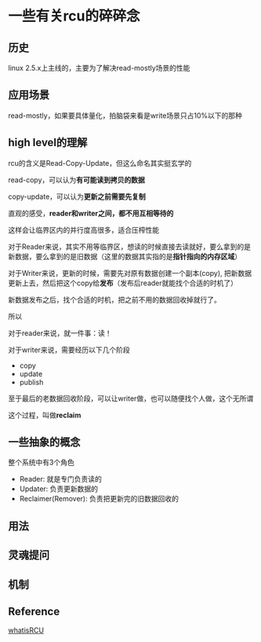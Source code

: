 # 一些有关rcu的碎碎念

## 历史
linux 2.5.x上主线的，主要为了解决read-mostly场景的性能

## 应用场景
read-mostly，如果要具体量化，拍脑袋来看是write场景只占10%以下的那种

## high level的理解
rcu的含义是Read-Copy-Update，但这么命名其实挺玄学的

read-copy，可以认为**有可能读到拷贝的数据**

copy-update，可以认为**更新之前需要先复制**

直观的感受，**reader和writer之间，都不用互相等待的**

这样会让临界区内的并行度高很多，适合压榨性能

对于Reader来说，其实不用等临界区，想读的时候直接去读就好，要么拿到的是新数据，要么拿到的是旧数据（这里的数据其实指的是**指针指向的内存区域**）

对于Writer来说，更新的时候，需要先对原有数据创建一个副本(copy), 把新数据更新上去，然后把这个copy给**发布**（发布后reader就能找个合适的时机了）

新数据发布之后，找个合适的时机，把之前不用的数据回收掉就行了。

所以

对于reader来说，就一件事：读！

对于writer来说，需要经历以下几个阶段
* copy
* update
* publish

至于最后的老数据回收阶段，可以让writer做，也可以随便找个人做，这个无所谓 

这个过程，叫做**reclaim**

## 一些抽象的概念
整个系统中有3个角色

* Reader: 就是专门负责读的
* Updater: 负责更新数据的
* Reclaimer(Remover): 负责把更新完的旧数据回收的

## 用法
## 灵魂提问
## 机制
## Reference
[whatisRCU](https://www.kernel.org/doc/html/next/RCU/whatisRCU.html)
